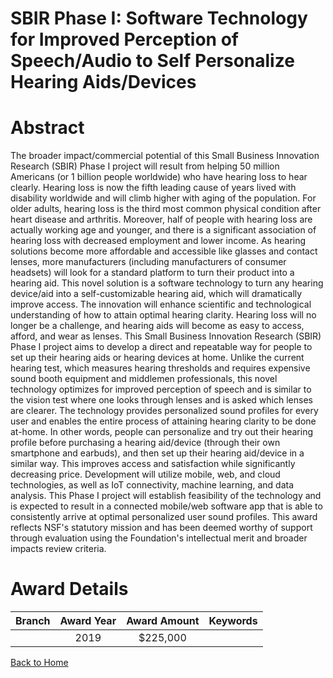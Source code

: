 
SBIR Phase I: Software Technology for Improved Perception of Speech/Audio to Self Personalize Hearing Aids/Devices
==================================================================================================================

# Abstract


The broader impact/commercial potential of this Small Business Innovation Research (SBIR) Phase I project will result from helping 50 million Americans (or 1 billion people worldwide) who have hearing loss to hear clearly. Hearing loss is now the fifth leading cause of years lived with disability worldwide and will climb higher with aging of the population. For older adults, hearing loss is the third most common physical condition after heart disease and arthritis. Moreover, half of people with hearing loss are actually working age and younger, and there is a significant association of hearing loss with decreased employment and lower income. As hearing solutions become more affordable and accessible like glasses and contact lenses, more manufacturers (including manufacturers of consumer headsets) will look for a standard platform to turn their product into a hearing aid. This novel solution is a software technology to turn any hearing device/aid into a self-customizable hearing aid, which will dramatically improve access. The innovation will enhance scientific and technological understanding of how to attain optimal hearing clarity. Hearing loss will no longer be a challenge, and hearing aids will become as easy to access, afford, and wear as lenses. This Small Business Innovation Research (SBIR) Phase I project aims to develop a direct and repeatable way for people to set up their hearing aids or hearing devices at home. Unlike the current hearing test, which measures hearing thresholds and requires expensive sound booth equipment and middlemen professionals, this novel technology optimizes for improved perception of speech and is similar to the vision test where one looks through lenses and is asked which lenses are clearer. The technology provides personalized sound profiles for every user and enables the entire process of attaining hearing clarity to be done at-home. In other words, people can personalize and try out their hearing profile before purchasing a hearing aid/device (through their own smartphone and earbuds), and then set up their hearing aid/device in a similar way. This improves access and satisfaction while significantly decreasing price. Development will utilize mobile, web, and cloud technologies, as well as IoT connectivity, machine learning, and data analysis. This Phase I project will establish feasibility of the technology and is expected to result in a connected mobile/web software app that is able to consistently arrive at optimal personalized user sound profiles. This award reflects NSF's statutory mission and has been deemed worthy of support through evaluation using the Foundation's intellectual merit and broader impacts review criteria.  

# Award Details

|Branch|Award Year|Award Amount|Keywords|
| :---: | :---: | :---: | :---: |
||2019|$225,000||
  
  


[Back to Home](https://github.com/chrischow/dod_sbir_awards/JT/#481)